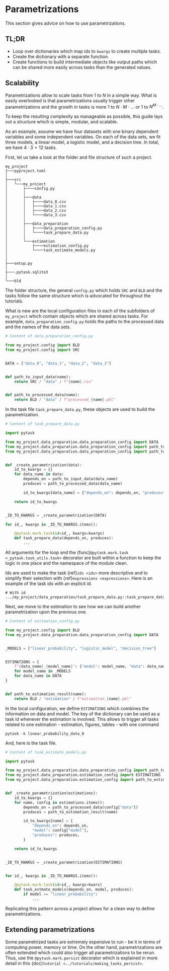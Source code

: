 # Parametrizations

This section gives advice on how to use parametrizations.

## TL;DR

- Loop over dictionaries which map ids to `kwargs` to create multiple tasks.
- Create the dictionary with a separate function.
- Create functions to build intermediate objects like output paths which can be shared
  more easily across tasks than the generated values.

## Scalability

Parametrizations allow to scale tasks from $1$ to $N$ in a simple way. What is easily
overlooked is that parametrizations usually trigger other parametrizations and the
growth in tasks is more $1$ to $N \cdot M \cdot \dots$ or $1$ to $N^{M \cdot \dots}$.

To keep the resulting complexity as manageable as possible, this guide lays out a
structure which is simple, modular, and scalable.

As an example, assume we have four datasets with one binary dependent variables and some
independent variables. On each of the data sets, we fit three models, a linear model, a
logistic model, and a decision tree. In total, we have $4 \cdot 3 = 12$ tasks.

First, let us take a look at the folder and file structure of such a project.

```
my_project
├───pyproject.toml
│
├───src
│   └───my_project
│       ├────config.py
│       │
│       ├───data
│       │   ├────data_0.csv
│       │   ├────data_1.csv
│       │   ├────data_2.csv
│       │   └────data_3.csv
│       │
│       ├───data_preparation
│       │   ├────data_preparation_config.py
│       │   └────task_prepare_data.py
│       │
│       └───estimation
│           ├────estimation_config.py
│           └────task_estimate_models.py
│
│
├───setup.py
│
├───.pytask.sqlite3
│
└───bld
```

The folder structure, the general `config.py` which holds `SRC` and `BLD` and the tasks
follow the same structure which is advocated for throughout the tutorials.

What is new are the local configuration files in each of the subfolders of `my_project`
which contain objects which are shared across tasks. For example,
`data_preparation_config.py` holds the paths to the processed data and the names of the
data sets.

```python
# Content of data_preparation_config.py

from my_project.config import BLD
from my_project.config import SRC


DATA = ["data_0", "data_1", "data_2", "data_3"]


def path_to_input_data(name):
    return SRC / "data" / f"{name}.csv"


def path_to_processed_data(name):
    return BLD / "data" / f"processed_{name}.pkl"
```

In the task file `task_prepare_data.py`, these objects are used to build the
parametrization.

```python
# Content of task_prepare_data.py

import pytask

from my_project.data_preparation.data_preparation_config import DATA
from my_project.data_preparation.data_preparation_config import path_to_input_data
from my_project.data_preparation.data_preparation_config import path_to_processed_data


def _create_parametrization(data):
    id_to_kwargs = {}
    for data_name in data:
        depends_on = path_to_input_data(data_name)
        produces = path_to_processed_data(data_name)

        id_to_kwargs[data_name] = {"depends_on": depends_on, "produces": produces}

    return id_to_kwargs


_ID_TO_KWARGS = _create_parametrization(DATA)

for id_, kwargs in _ID_TO_KWARGS.items():

    @pytask.mark.task(id=id_, kwargs=kwargs)
    def task_prepare_data(depends_on, produces):
        ...
```

All arguments for the loop and the {func}`@pytask.mark.task <_pytask.task_utils.task>`
decorator are built within a function to keep the logic in one place and the namespace
of the module clean.

Ids are used to make the task {ref}`ids <ids>` more descriptive and to simplify their
selection with {ref}`expressions <expressions>`. Here is an example of the task ids with
an explicit id.

```
# With id
.../my_project/data_preparation/task_prepare_data.py::task_prepare_data[data_0]
```

Next, we move to the estimation to see how we can build another parametrization upon the
previous one.

```python
# Content of estimation_config.py

from my_project.config import BLD
from my_project.data_preparation.data_preparation_config import DATA


_MODELS = ["linear_probability", "logistic_model", "decision_tree"]


ESTIMATIONS = {
    f"{data_name}_{model_name}": {"model": model_name, "data": data_name}
    for model_name in _MODELS
    for data_name in DATA
}


def path_to_estimation_result(name):
    return BLD / "estimation" / f"estimation_{name}.pkl"
```

In the local configuration, we define `ESTIMATIONS` which combines the information on
data and model. The key of the dictionary can be used as a task id whenever the
estimation is involved. This allows to trigger all tasks related to one estimation -
estimation, figures, tables - with one command

```console
pytask -k linear_probability_data_0
```

And, here is the task file.

```python
# Content of task_estimate_models.py

import pytask

from my_project.data_preparation.data_preparation_config import path_to_processed_data
from my_project.data_preparation.estimation_config import ESTIMATIONS
from my_project.data_preparation.estimation_config import path_to_estimation_result


def _create_parametrization(estimations):
    id_to_kwargs = {}
    for name, config in estimations.items():
        depends_on = path_to_processed_data(config["data"])
        produces = path_to_estimation_result(name)

        id_to_kwargs[name] = {
            "depends_on": depends_on,
            "model": config["model"],
            "produces": produces,
        }

    return id_to_kwargs


_ID_TO_KWARGS = _create_parametrization(ESTIMATIONS)


for id_, kwargs in _ID_TO_KWARGS.items():

    @pytask.mark.task(id=id_, kwargs=kwars)
    def task_estmate_models(depends_on, model, produces):
        if model == "linear_probability":
            ...
```

Replicating this pattern across a project allows for a clean way to define
parametrizations.

## Extending parametrizations

Some parametrized tasks are extremely expensive to run - be it in terms of computing
power, memory or time. On the other hand, parametrizations are often extended which
could also trigger all parametrizations to be rerun. Thus, use the
`@pytask.mark.persist` decorator which is explained in more detail in this
{doc}`tutorial <../tutorials/making_tasks_persist>`.
